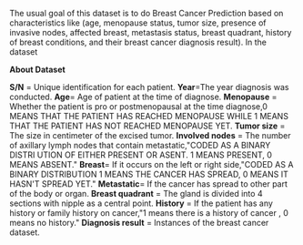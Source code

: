 The usual goal of this dataset is to do Breast Cancer Prediction based on characteristics like (age, menopause status, tumor size, presence of invasive nodes, affected breast, metastasis status, breast quadrant, history of breast conditions, and their breast cancer diagnosis result). In the dataset

**About Dataset**

**S/N** = Unique identification for each patient.
**Year**=The year diagnosis was conducted.
**Age**= Age of patient at the time of diagnose.
**Menopause** = Whether the patient is pro or postmenopausal at the time diagnose,0 MEANS THAT THE PATIENT HAS REACHED MENOPAUSE WHILE 1 MEANS THAT THE PATIENT HAS NOT REACHED MENOPAUSE YET.
**Tumor size** = The size in centimeter of the excised tumor.
**Involved nodes** = The number of axillary lymph nodes that contain metastatic,"CODED AS A BINARY DISTRI UTION OF EITHER PRESENT OR ASENT. 1 MEANS PRESENT, 0 MEANS ABSENT."
**Breast**= If it occurs on the left or right side,"CODED AS A BINARY DISTRIBUTION 1 MEANS THE CANCER HAS SPREAD, 0 MEANS IT HASN'T SPREAD YET."
**Metastatic**= If the cancer has spread to other part of the body or organ.
**Breast quadrant** = The gland is divided into 4 sections with nipple as a central point.
**History** = If the patient has any history or family history on cancer,"1 means there is a history of cancer , 0 means no history."
**Diagnosis result** = Instances of the breast cancer dataset.
